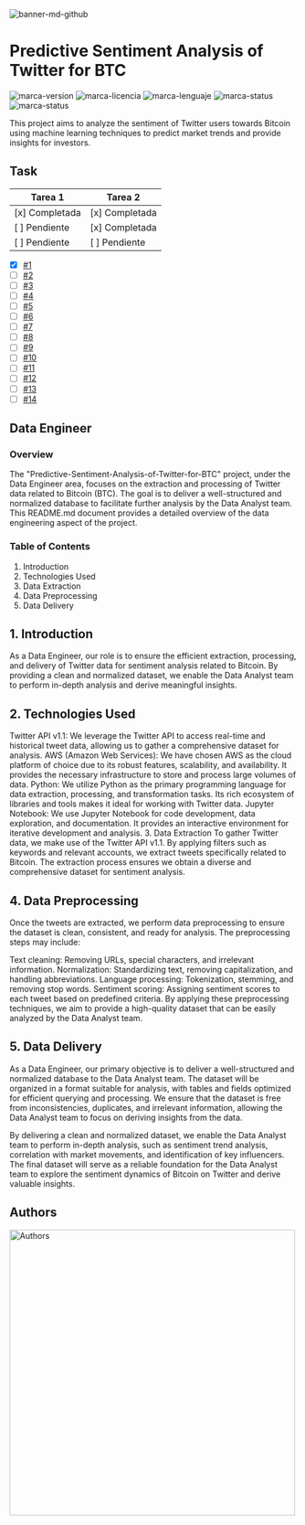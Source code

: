 ![banner-md-github](https://user-images.githubusercontent.com/17438992/235576090-c4a0424b-8533-42c8-9436-fc227c64b0d3.jpg)
# Predictive Sentiment Analysis of Twitter for BTC
![marca-version](https://img.shields.io/badge/Versi%C3%B3n-1.0.0-blue?style=for-the-badge&logo=twitter)
![marca-licencia](https://img.shields.io/badge/Licencia-GNU%20AGPL%20v3.0-green?style=for-the-badge&logo=twitter)
![marca-lenguaje](https://img.shields.io/badge/Python-v3.10.10-yellowgreen?style=for-the-badge&logo=python)
![marca-status](https://img.shields.io/badge/Status-Project%20Kickoff-orange?style=for-the-badge&logo=firefoxbrowser)
![marca-status](https://img.shields.io/badge/Authors-15-red?style=for-the-badge&logo=twitter)

This project aims to analyze the sentiment of Twitter users towards Bitcoin using machine learning techniques to predict market trends and provide insights for investors.

## Task
| Tarea 1       | Tarea 2       |
| ------------- | ------------- |
| [x] Completada | [x] Completada |
| [ ] Pendiente  | [x] Completada |
| [ ] Pendiente  | [ ] Pendiente  |
- [x] [#1](https://github.com/cistelsa/Predictive-Sentiment-Analysis-of-Twitter-for-BTC/issues/1)
- [ ] [#2](https://github.com/cistelsa/Predictive-Sentiment-Analysis-of-Twitter-for-BTC/issues/2)
- [ ] [#3](https://github.com/cistelsa/Predictive-Sentiment-Analysis-of-Twitter-for-BTC/issues/3)
- [ ] [#4](https://github.com/cistelsa/Predictive-Sentiment-Analysis-of-Twitter-for-BTC/issues/4)
- [ ] [#5](https://github.com/cistelsa/Predictive-Sentiment-Analysis-of-Twitter-for-BTC/issues/5)
- [ ] [#6](https://github.com/cistelsa/Predictive-Sentiment-Analysis-of-Twitter-for-BTC/issues/6)
- [ ] [#7](https://github.com/cistelsa/Predictive-Sentiment-Analysis-of-Twitter-for-BTC/issues/7)
- [ ] [#8](https://github.com/cistelsa/Predictive-Sentiment-Analysis-of-Twitter-for-BTC/issues/8)
- [ ] [#9](https://github.com/cistelsa/Predictive-Sentiment-Analysis-of-Twitter-for-BTC/issues/9)
- [ ] [#10](https://github.com/cistelsa/Predictive-Sentiment-Analysis-of-Twitter-for-BTC/issues/10)
- [ ] [#11](https://github.com/cistelsa/Predictive-Sentiment-Analysis-of-Twitter-for-BTC/issues/11)
- [ ] [#12](https://github.com/cistelsa/Predictive-Sentiment-Analysis-of-Twitter-for-BTC/issues/12)
- [ ] [#13](https://github.com/cistelsa/Predictive-Sentiment-Analysis-of-Twitter-for-BTC/issues/13)
- [ ] [#14](https://github.com/cistelsa/Predictive-Sentiment-Analysis-of-Twitter-for-BTC/issues/14)

## Data Engineer

### Overview
The "Predictive-Sentiment-Analysis-of-Twitter-for-BTC" project, under the Data Engineer area, focuses on the extraction and processing of Twitter data related to Bitcoin (BTC). The goal is to deliver a well-structured and normalized database to facilitate further analysis by the Data Analyst team. This README.md document provides a detailed overview of the data engineering aspect of the project.

### Table of Contents
  1. Introduction
  2. Technologies Used
  3. Data Extraction
  4. Data Preprocessing
  5. Data Delivery

## 1. Introduction
As a Data Engineer, our role is to ensure the efficient extraction, processing, and delivery of Twitter data for sentiment analysis related to Bitcoin. By providing a clean and normalized dataset, we enable the Data Analyst team to perform in-depth analysis and derive meaningful insights.

## 2. Technologies Used
Twitter API v1.1: We leverage the Twitter API to access real-time and historical tweet data, allowing us to gather a comprehensive dataset for analysis.
AWS (Amazon Web Services): We have chosen AWS as the cloud platform of choice due to its robust features, scalability, and availability. It provides the necessary infrastructure to store and process large volumes of data.
Python: We utilize Python as the primary programming language for data extraction, processing, and transformation tasks. Its rich ecosystem of libraries and tools makes it ideal for working with Twitter data.
Jupyter Notebook: We use Jupyter Notebook for code development, data exploration, and documentation. It provides an interactive environment for iterative development and analysis.
3. Data Extraction
To gather Twitter data, we make use of the Twitter API v1.1. By applying filters such as keywords and relevant accounts, we extract tweets specifically related to Bitcoin. The extraction process ensures we obtain a diverse and comprehensive dataset for sentiment analysis.

## 4. Data Preprocessing
Once the tweets are extracted, we perform data preprocessing to ensure the dataset is clean, consistent, and ready for analysis. The preprocessing steps may include:

Text cleaning: Removing URLs, special characters, and irrelevant information.
Normalization: Standardizing text, removing capitalization, and handling abbreviations.
Language processing: Tokenization, stemming, and removing stop words.
Sentiment scoring: Assigning sentiment scores to each tweet based on predefined criteria.
By applying these preprocessing techniques, we aim to provide a high-quality dataset that can be easily analyzed by the Data Analyst team.

## 5. Data Delivery
As a Data Engineer, our primary objective is to deliver a well-structured and normalized database to the Data Analyst team. The dataset will be organized in a format suitable for analysis, with tables and fields optimized for efficient querying and processing. We ensure that the dataset is free from inconsistencies, duplicates, and irrelevant information, allowing the Data Analyst team to focus on deriving insights from the data.

By delivering a clean and normalized dataset, we enable the Data Analyst team to perform in-depth analysis, such as sentiment trend analysis, correlation with market movements, and identification of key influencers. The final dataset will serve as a reliable foundation for the Data Analyst team to explore the sentiment dynamics of Bitcoin on Twitter and derive valuable insights.


## Authors
<a href="https://github.com/cistelsa/Predictive-Sentiment-Analysis-of-Twitter-for-BTC/graphs/contributors"><img src="https://user-images.githubusercontent.com/17438992/235699801-50530173-2b5d-4473-8ca3-2c4d3078570c.png" width="500" alt="Authors" /></a>


